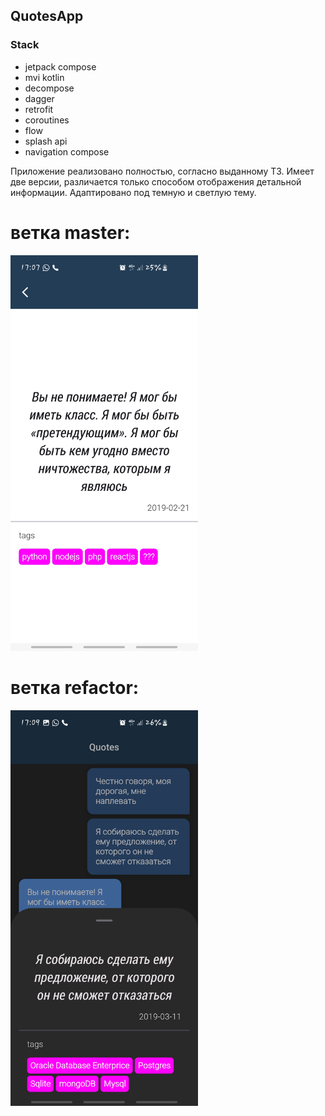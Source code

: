 ## QuotesApp

### Stack
- jetpack compose
- mvi kotlin 
- decompose
- dagger
- retrofit
- coroutines
- flow
- splash api
- navigation compose

Приложение реализовано полностью, согласно выданному ТЗ. 
Имеет две версии, различается только способом отображения детальной информации.
Адаптировано под темную и светлую тему.

# ветка master:

<img alt="Screenshot_1.jpg" src=".files%2FScreenshot_1.jpg" width="300"/>

# ветка refactor:

<img alt="Screenshot_2.jpg" src=".files%2FScreenshot_2.jpg" width="300"/>





